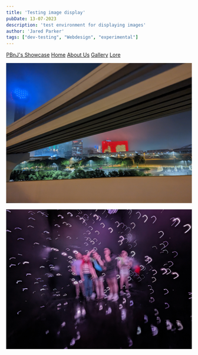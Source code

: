 ```yaml
---
title: 'Testing image display'
pubDate: 13-07-2023
description: 'test environment for displaying images'
author: 'Jared Parker'
tags: ["dev-testing", "Webdesign", "experimental"]
---
```

<html lang="en">
        <nav>
            <a href="/showcaseproto/">PBnJ's Showcase</a>
            <a href="/showcaseproto/">Home</a>
            <a href="/showcaseproto/about/">About Us</a>
            <a href="/showcaseproto/gallery/">Gallery</a>
            <a href="/showcaseproto/blog/">Lore</a>
        </nav>

![Dallas](https://github.com/JaredParkerGit/showcaseproto/blob/7e8fa0207a72615d3631c366e8a19433e3d72576/src/images/Dallas.jpg)

![Otherworld](https://github.com/JaredParkerGit/showcaseproto/blob/49869413493d9d9ae1fe2f71e70020c4e5d2d656/src/images/Bubbles.jpg?raw=true)

